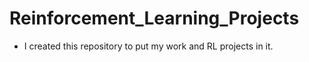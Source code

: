 # Reinforcement_Learning_Projects
- I created this repository to put my work and RL projects in it.
